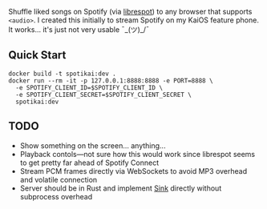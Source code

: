 Shuffle liked songs on Spotify (via [librespot](https://github.com/librespot-org/librespot)) to any browser that supports `<audio>`.
I created this initially to stream Spotify on my KaiOS feature phone.
It works... it's just not very usable ¯\_(ツ)_/¯

## Quick Start

```
docker build -t spotikai:dev .
docker run --rm -it -p 127.0.0.1:8888:8888 -e PORT=8888 \
  -e SPOTIFY_CLIENT_ID=$SPOTIFY_CLIENT_ID \
  -e SPOTIFY_CLIENT_SECRET=$SPOTIFY_CLIENT_SECRET \
  spotikai:dev
```

## TODO

- Show something on the screen... anything...
- Playback contols—not sure how this would work since librespot seems to get pretty far ahead of Spotify Connect
- Stream PCM frames directly via WebSockets to avoid MP3 overhead and volatile connection
- Server should be in Rust and implement [Sink](https://docs.rs/librespot-playback/0.1.3/librespot_playback/audio_backend/trait.Sink.html) directly without subprocess overhead
